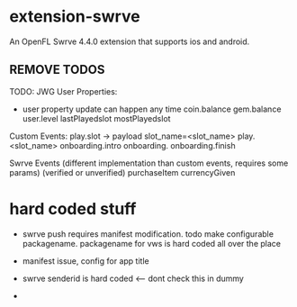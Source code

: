 # extension-swrve

An OpenFL Swrve 4.4.0 extension that supports ios and android.   


## REMOVE TODOS
TODO: JWG
User Properties:
* user property update can happen any time
coin.balance
gem.balance
user.level
lastPlayedslot
mostPlayedslot

Custom Events:
play.slot  ->  payload slot_name=<slot_name>
play.<slot_name>
onboarding.intro
onboarding.<intermediate>
onboarding.finish

Swrve Events (different implementation than custom events, requires some params)
<IAP event name> (verified or unverified)
purchaseItem
currencyGiven

# hard coded stuff
  
- swrve push requires manifest modification. todo make configurable packagename. packagename for vws is hard coded all over the place
- manifest issue, config for app title

- swrve senderid is hard coded <-- dont check this in dummy

- 
  
  